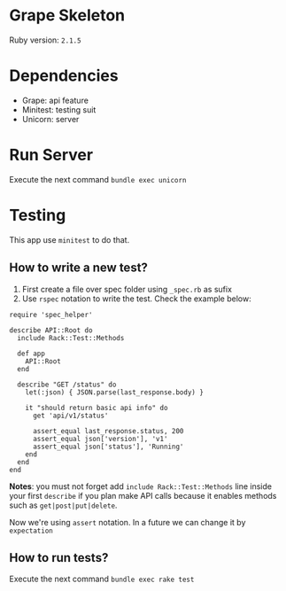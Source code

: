Grape Skeleton
==============

Ruby version: `2.1.5`

Dependencies
============

+ Grape: api feature
+ Minitest: testing suit
+ Unicorn: server

Run Server
==========

Execute the next command `bundle exec unicorn`

Testing
=======

This app use `minitest` to do that.

## How to write a new test?

1. First create a file over spec folder using `_spec.rb` as sufix
2. Use `rspec` notation to write the test. Check the example below:

```spec
require 'spec_helper'

describe API::Root do
  include Rack::Test::Methods

  def app
    API::Root
  end

  describe "GET /status" do
    let(:json) { JSON.parse(last_response.body) }

    it "should return basic api info" do
      get 'api/v1/status'

      assert_equal last_response.status, 200
      assert_equal json['version'], 'v1'
      assert_equal json['status'], 'Running'
    end
  end
end

```

**Notes**: you must not forget add `include Rack::Test::Methods` line inside
your first `describe` if you plan make API calls because it enables methods such
as `get|post|put|delete`.

Now we're using `assert` notation. In a future we can change it by `expectation`

## How to run tests?

Execute the next command `bundle exec rake test`
